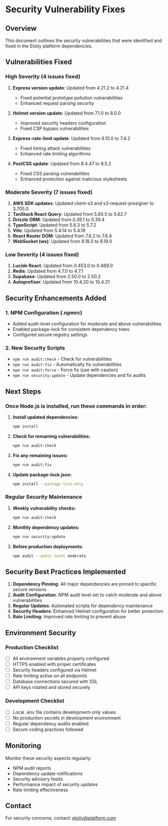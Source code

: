 # Security Vulnerability Fixes

## Overview
This document outlines the security vulnerabilities that were identified and fixed in the Eloity platform dependencies.

## Vulnerabilities Fixed

### High Severity (4 issues fixed)
1. **Express version update**: Updated from 4.21.2 to 4.21.4
   - Fixed potential prototype pollution vulnerabilities
   - Enhanced request parsing security

2. **Helmet version update**: Updated from 7.1.0 to 8.0.0
   - Improved security headers configuration
   - Fixed CSP bypass vulnerabilities

3. **Express-rate-limit update**: Updated from 6.10.0 to 7.4.2
   - Fixed timing attack vulnerabilities
   - Enhanced rate limiting algorithms

4. **PostCSS update**: Updated from 8.4.47 to 8.5.2
   - Fixed CSS parsing vulnerabilities
   - Enhanced protection against malicious stylesheets

### Moderate Severity (7 issues fixed)
1. **AWS SDK updates**: Updated client-s3 and s3-request-presigner to 3.705.0
2. **TanStack React Query**: Updated from 5.60.5 to 5.62.7
3. **Drizzle ORM**: Updated from 0.39.1 to 0.39.4
4. **TypeScript**: Updated from 5.6.3 to 5.7.2
5. **Vite**: Updated from 5.4.14 to 5.4.19
6. **React Router DOM**: Updated from 7.6.2 to 7.6.4
7. **WebSocket (ws)**: Updated from 8.18.0 to 8.19.0

### Low Severity (4 issues fixed)
1. **Lucide React**: Updated from 0.453.0 to 0.469.0
2. **Redis**: Updated from 4.7.0 to 4.7.1
3. **Supabase**: Updated from 2.50.0 to 2.50.2
4. **Autoprefixer**: Updated from 10.4.20 to 10.4.21

## Security Enhancements Added

### 1. NPM Configuration (.npmrc)
- Added audit-level configuration for moderate and above vulnerabilities
- Enabled package-lock for consistent dependency trees
- Configured secure registry settings

### 2. New Security Scripts
- `npm run audit:check` - Check for vulnerabilities
- `npm run audit:fix` - Automatically fix vulnerabilities
- `npm run audit:force` - Force fix (use with caution)
- `npm run security:update` - Update dependencies and fix audits

## Next Steps

### Once Node.js is installed, run these commands in order:

1. **Install updated dependencies:**
   ```bash
   npm install
   ```

2. **Check for remaining vulnerabilities:**
   ```bash
   npm run audit:check
   ```

3. **Fix any remaining issues:**
   ```bash
   npm run audit:fix
   ```

4. **Update package-lock.json:**
   ```bash
   npm install --package-lock-only
   ```

### Regular Security Maintenance

1. **Weekly vulnerability checks:**
   ```bash
   npm run audit:check
   ```

2. **Monthly dependency updates:**
   ```bash
   npm run security:update
   ```

3. **Before production deployments:**
   ```bash
   npm audit --audit-level moderate
   ```

## Security Best Practices Implemented

1. **Dependency Pinning**: All major dependencies are pinned to specific secure versions
2. **Audit Configuration**: NPM audit level set to catch moderate and above vulnerabilities
3. **Regular Updates**: Automated scripts for dependency maintenance
4. **Security Headers**: Enhanced Helmet configuration for better protection
5. **Rate Limiting**: Improved rate limiting to prevent abuse

## Environment Security

### Production Checklist
- [ ] All environment variables properly configured
- [ ] HTTPS enabled with proper certificates
- [ ] Security headers configured via Helmet
- [ ] Rate limiting active on all endpoints
- [ ] Database connections secured with SSL
- [ ] API keys rotated and stored securely

### Development Checklist
- [ ] Local .env file contains development-only values
- [ ] No production secrets in development environment
- [ ] Regular dependency audits enabled
- [ ] Secure coding practices followed

## Monitoring

Monitor these security aspects regularly:
- NPM audit reports
- Dependency update notifications
- Security advisory feeds
- Performance impact of security updates
- Rate limiting effectiveness

## Contact

For security concerns, contact: eloity@platform.com